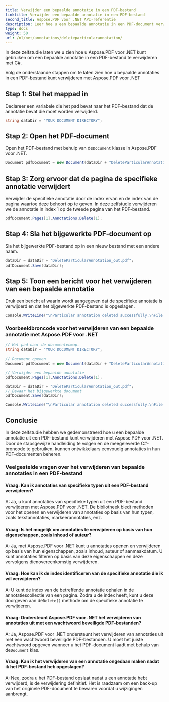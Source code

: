 ```yaml
---
title: Verwijder een bepaalde annotatie in een PDF-bestand
linktitle: Verwijder een bepaalde annotatie in een PDF-bestand
second_title: Aspose.PDF voor .NET API-referentie
description: Leer hoe u een bepaalde annotatie in een PDF-document verwijdert met Aspose.PDF voor .NET met deze stapsgewijze handleiding.
type: docs
weight: 50
url: /nl/net/annotations/deleteparticularannotation/
---
```

In deze zelfstudie laten we u zien hoe u Aspose.PDF voor .NET kunt gebruiken om een bepaalde annotatie in een PDF-bestand te verwijderen met C#.

Volg de onderstaande stappen om te laten zien hoe u bepaalde annotaties in een PDF-bestand kunt verwijderen met Aspose.PDF voor .NET

## Stap 1: Stel het mappad in

Declareer een variabele die het pad bevat naar het PDF-bestand dat de annotatie bevat die moet worden verwijderd. 

```csharp
string dataDir = "YOUR DOCUMENT DIRECTORY";
```

## Stap 2: Open het PDF-document

 Open het PDF-bestand met behulp van de`Document` klasse in Aspose.PDF voor .NET.

```csharp
Document pdfDocument = new Document(dataDir + "DeleteParticularAnnotation.pdf");
```

## Stap 3: Zorg ervoor dat de pagina de specifieke annotatie verwijdert

Verwijder de specifieke annotatie door de index ervan en de index van de pagina waartoe deze behoort op te geven. In deze zelfstudie verwijderen we de annotatie in index 1 op de tweede pagina van het PDF-bestand.

```csharp
pdfDocument.Pages[1].Annotations.Delete(1);
```
## Stap 4: Sla het bijgewerkte PDF-document op

Sla het bijgewerkte PDF-bestand op in een nieuw bestand met een andere naam.

```csharp
dataDir = dataDir + "DeleteParticularAnnotation_out.pdf";
pdfDocument.Save(dataDir);
```

## Stap 5: Toon een bericht voor het verwijderen van een bepaalde annotatie

Druk een bericht af waarin wordt aangegeven dat de specifieke annotatie is verwijderd en dat het bijgewerkte PDF-bestand is opgeslagen.

```csharp
Console.WriteLine("\nParticular annotation deleted successfully.\nFile saved at " + dataDir);
```

### Voorbeeldbroncode voor het verwijderen van een bepaalde annotatie met Aspose.PDF voor .NET

```csharp
// Het pad naar de documentenmap.
string dataDir = "YOUR DOCUMENT DIRECTORY";

// Document openen
Document pdfDocument = new Document(dataDir + "DeleteParticularAnnotation.pdf");

// Verwijder een bepaalde annotatie
pdfDocument.Pages[1].Annotations.Delete(1);

dataDir = dataDir + "DeleteParticularAnnotation_out.pdf";
// Bewaar het bijgewerkte document
pdfDocument.Save(dataDir);

Console.WriteLine("\nParticular annotation deleted successfully.\nFile saved at " + dataDir);
```

## Conclusie

In deze zelfstudie hebben we gedemonstreerd hoe u een bepaalde annotatie uit een PDF-bestand kunt verwijderen met Aspose.PDF voor .NET. Door de stapsgewijze handleiding te volgen en de meegeleverde C#-broncode te gebruiken, kunnen ontwikkelaars eenvoudig annotaties in hun PDF-documenten beheren.

### Veelgestelde vragen over het verwijderen van bepaalde annotaties in een PDF-bestand

#### Vraag: Kan ik annotaties van specifieke typen uit een PDF-bestand verwijderen?

A: Ja, u kunt annotaties van specifieke typen uit een PDF-bestand verwijderen met Aspose.PDF voor .NET. De bibliotheek biedt methoden voor het openen en verwijderen van annotaties op basis van hun typen, zoals tekstannotaties, markeerannotaties, enz.

#### Vraag: Is het mogelijk om annotaties te verwijderen op basis van hun eigenschappen, zoals inhoud of auteur?

A: Ja, met Aspose.PDF voor .NET kunt u annotaties openen en verwijderen op basis van hun eigenschappen, zoals inhoud, auteur of aanmaakdatum. U kunt annotaties filteren op basis van deze eigenschappen en deze vervolgens dienovereenkomstig verwijderen.

#### Vraag: Hoe kan ik de index identificeren van de specifieke annotatie die ik wil verwijderen?

 A: U kunt de index van de betreffende annotatie ophalen in de annotatiescollectie van een pagina. Zodra u de index heeft, kunt u deze doorgeven aan de`Delete()` methode om de specifieke annotatie te verwijderen.

#### Vraag: Ondersteunt Aspose.PDF voor .NET het verwijderen van annotaties uit met een wachtwoord beveiligde PDF-bestanden?

 A: Ja, Aspose.PDF voor .NET ondersteunt het verwijderen van annotaties uit met een wachtwoord beveiligde PDF-bestanden. U moet het juiste wachtwoord opgeven wanneer u het PDF-document laadt met behulp van de`Document` klas.

#### Vraag: Kan ik het verwijderen van een annotatie ongedaan maken nadat ik het PDF-bestand heb opgeslagen?

A: Nee, zodra u het PDF-bestand opslaat nadat u een annotatie hebt verwijderd, is de verwijdering definitief. Het is raadzaam om een back-up van het originele PDF-document te bewaren voordat u wijzigingen aanbrengt.